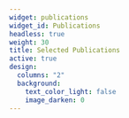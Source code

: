 ```yaml
---
widget: publications
widget_id: Publications
headless: true
weight: 30
title: Selected Publications
active: true
design:
  columns: "2"
  background:
    text_color_light: false
    image_darken: 0
---
```

